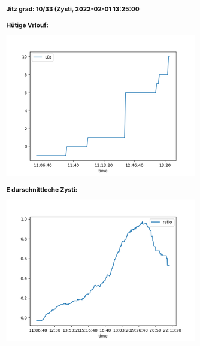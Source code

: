 ### Jitz grad: 10/33 (Zysti, 2022-02-01 13:25:00

### Hütige Vrlouf:
![Graph](Today.png)

### E durschnittleche Zysti:
![Graph](Zysti.png)